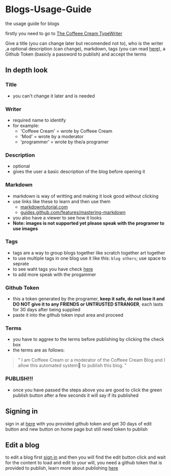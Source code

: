 # Blogs-Usage-Guide
the usage guide for blogs

firstly you need to go to [The Coffeee Cream TypeWriter](https://coffeee-cream.github.io/editor)

Give a title (you can change later but recomended not to), who is the writer ,a optional description (can change), markdown, tags (you can read [here](https://coffeee-cream.github.io/blog/avalible-tags)), a Github Token (basicly a password to publish) and accept the terms

## In depth look
### Title
- you can't change it later and is needed

### Writer
- required name to identify
- for example:
   - 'Coffeee Cream' = wrote by Coffeee Cream
   - 'Mod' = wrote by a moderator
   - 'programmer' = wrote by the/a programer

### Description
- optional
- gives the user a basic description of the blog before opening it

### Markdown
- markdown is way of writting and making it look good without clicking
- use links like these to learn and then use them
  - [markdowntutorial.com](https://www.markdowntutorial.com/) 
  - [guides.github.com/features/mastering-markdown](https://guides.github.com/features/mastering-markdown/)
- you also have a viewer to see how it looks
- __Note: images is not supported yet please speak with the programer to use images__

### Tags
- tags are a way to group blogs together like scratch together art together
- to use multiple tags in one blog use it like this: `blog others`; use space to seprate
- to see waht tags you have check [here](https://coffeee-cream.github.io/blog/avalible-tags)
- to add more speak with the progammer

### Github Token
- this a token generated by the programer, __keep it safe, do not lose it and DO NOT give it to any FRIENDS or UNTRUSTED STRANGER__, each lasts for 30 days after being supplied
- paste it into the github token input area and proceed

### Terms
- you have to aggree to the terms before publishing by clicking the check box
- the terms are as follows:
> " I am Coffeee Cream or a moderator of the Coffeee Cream Blog and I allow this automated system🤖 to publish this blog. "

### PUBLISH!!!
- once you have passed the steps above you are good to click the green publish button after a few seconds it will say if its published

## Signing in
sign in at [here](https://coffeee-cream.github.io/sign-in) with you provided github token and get 30 days of edit button and new button on home page but still need token to publish

## Edit a blog
to edit a blog first [sign in](#signing-in) and then you will find the edit button click and wait for the content to load and edit to your will, you need a github token that is provided to publish, learn more about publishing [here](#in-depth-look)
